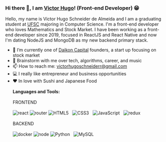 ### Hi there 👋, I am [Victor Hugo](https://www.linkedin.com/in/victor-hugo-schneider-de-almeida-6003a615b/)! (Front-end Developer) 😁
<!--
**rusty-sj/rusty-sj** is a ✨ _special_ ✨ repository because its `README.md` (this file) appears on your GitHub profile.
Here are some ideas to get you started:

- 🔭 I’m currently working on ...
- 🌱 I’m currently learning ...
- 👯 I’m looking to collaborate on ...
- 🤔 I’m looking for help with ...
- 💬 Ask me about ...
- 📫 How to reach me: ...
- 😄 Pronouns: ...
- ⚡ Fun fact: ...
- 🤔 I’m looking for help with Statistics
- 👯 I’m looking to collaborate on ...
-->

Hello, my name is Victor Hugo Schneider de Almeida and I am a graduating student at [UFSC](https://ufsc.br) majoring in Computer Science. I'm a front-end developer who loves Mathematics and Stock Market. I have been working as a front-end developer since 2019, focused in ReactJS and React Native and now I'm dating NodeJS and MongoDB as my new backend primary stack.

- 🔭 I’m currently one of [Daikon Capital](http:daikoncapital.com/) founders, a start up focusing on stock market
- 💬 Brainstorm with me over tech, algorithms, career, and music 
- 📫 How to reach me: victorhugoschneiderr@gmail.com
- 💻 I really like entrepreneur and business opportunities
- ❤️ In love with Sushi and Japanese Food
<br></br>
**Languages and Tools:** 
<br></br>
FRONTEND
<br></br>
![react](https://badges.aleen42.com/src/react.svg)
![router](https://badges.aleen42.com/src/router.svg)
![HTML5](https://img.shields.io/badge/-HTML5-black?logo=html5&style=social)&nbsp;&nbsp;
![CSS3](https://img.shields.io/badge/-CSS3-black?logo=css3&style=social)&nbsp;&nbsp;
![JavaScript](https://img.shields.io/badge/-JavaScript-black?logo=javascript&style=social)&nbsp;&nbsp;
![redux](https://badges.aleen42.com/src/redux.svg)
<br></br>
BACKEND
<br></br>
![docker](https://badges.aleen42.com/src/docker.svg)
![node](https://badges.aleen42.com/src/node.svg)
![Python](https://img.shields.io/badge/-Python-black?logo=Python&style=social)&nbsp;&nbsp;
![MySQL](https://img.shields.io/badge/-MySQL-black?logo=mysql&style=social)&nbsp;&nbsp;
